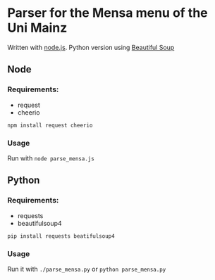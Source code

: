 # Parser for the Mensa menu of the Uni Mainz
 
Written with [node.js](https://nodejs.org/).
Python version using [Beautiful Soup](https://www.crummy.com/software/BeautifulSoup/bs4/doc/)

## Node

### Requirements:

  * request
  * cheerio

`npm install request cheerio`

### Usage

Run with `node parse_mensa.js`


## Python

### Requirements:

  * requests
  * beautifulsoup4

`pip install requests beatifulsoup4`

### Usage

Run it with `./parse_mensa.py` or `python parse_mensa.py`
